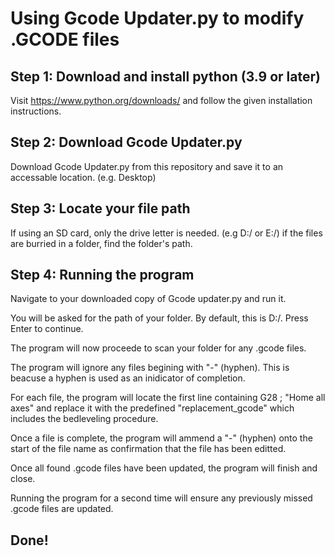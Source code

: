 # Using Gcode Updater.py to modify .GCODE files
## Step 1: Download and install python (3.9 or later)
Visit https://www.python.org/downloads/ and follow the given installation instructions.
## Step 2: Download Gcode Updater.py
Download Gcode Updater.py from this repository and save it to an accessable location. (e.g. Desktop)
## Step 3: Locate your file path
If using an SD card, only the drive letter is needed. (e.g D:/ or E:/) if the files are burried in a folder, find the folder's path.
## Step 4: Running the program
Navigate to your downloaded copy of Gcode updater.py and run it.

You will be asked for the path of your folder. By default, this is D:/. Press Enter to continue.

The program will now proceede to scan your folder for any .gcode files. 

The program will ignore any files begining with "-" (hyphen). This is beacuse a hyphen is used as an inidicator of completion. 

For each file, the program will locate the first line containing G28 ; "Home all axes" and replace it with the predefined "replacement_gcode" which includes the bedleveling procedure.

Once a file is complete, the program will ammend a "-" (hyphen) onto the start of the file name as confirmation that the file has been editted.

Once all found .gcode files have been updated, the program will finish and close.

Running the program for a second time will ensure any previously missed .gcode files are updated.

## Done!
